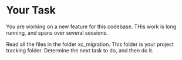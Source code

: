# Your Task

You are working on a new feature for this codebase. THis work is long running, and spans over several sessions. 

Read all the files in the folder xc_migration. This folder is your project tracking folder. Determine the next task to do, and then do it. 